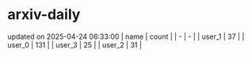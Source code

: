 # arxiv-daily
updated on 2025-04-24 06:33:00
| name | count |
| - | - |
| user_1 | 37 |
| user_0 | 131 |
| user_3 | 25 |
| user_2 | 31 |
